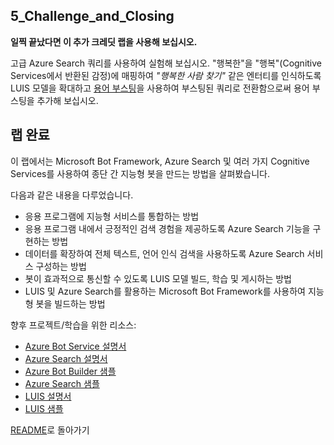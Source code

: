 ﻿## 5_Challenge_and_Closing

**일찍 끝났다면 이 추가 크레딧 랩을 사용해 보십시오.**

고급 Azure Search 쿼리를 사용하여 실험해 보십시오. "행복한"을 "행복"(Cognitive Services에서 반환된 감정)에 매핑하여 _"행복한 사람 찾기"_ 같은 엔터티를 인식하도록 LUIS 모델을 확대하고 [용어 부스팅](https://docs.microsoft.com/ko-kr/rest/api/searchservice/Lucene-query-syntax-in-Azure-Search#bkmk_termboost)을 사용하여 부스팅된 쿼리로 전환함으로써 용어 부스팅을 추가해 보십시오. 

## 랩 완료

이 랩에서는 Microsoft Bot Framework, Azure Search 및 여러 가지 Cognitive Services를 사용하여 종단 간 지능형 봇을 만드는 방법을 살펴봤습니다.

다음과 같은 내용을 다루었습니다.
- 응용 프로그램에 지능형 서비스를 통합하는 방법
- 응용 프로그램 내에서 긍정적인 검색 경험을 제공하도록 Azure Search 기능을 구현하는 방법
- 데이터를 확장하여 전체 텍스트, 언어 인식 검색을 사용하도록 Azure Search 서비스 구성하는 방법
- 봇이 효과적으로 통신할 수 있도록 LUIS 모델 빌드, 학습 및 게시하는 방법
- LUIS 및 Azure Search를 활용하는 Microsoft Bot Framework를 사용하여 지능형 봇을 빌드하는 방법


향후 프로젝트/학습을 위한 리소스:
- [Azure Bot Service 설명서](https://docs.microsoft.com/ko-kr/bot-framework/)
- [Azure Search 설명서](https://docs.microsoft.com/ko-kr/azure/search/search-what-is-azure-search)
- [Azure Bot Builder 샘플](https://github.com/Microsoft/BotBuilder-Samples)
- [Azure Search 샘플](https://github.com/Azure-Samples/search-dotnet-getting-started)
- [LUIS 설명서](https://docs.microsoft.com/ko-kr/azure/cognitive-services/LUIS/Home)
- [LUIS 샘플](https://github.com/Microsoft/BotBuilder-Samples/blob/master/CSharp/intelligence-LUIS/README.md)


[README](./0_README.md)로 돌아가기